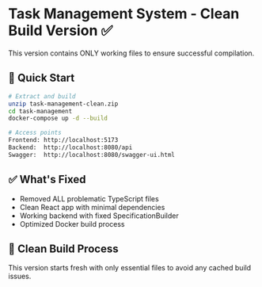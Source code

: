 # Task Management System - Clean Build Version ✅

This version contains ONLY working files to ensure successful compilation.

## 🚀 Quick Start
```bash
# Extract and build
unzip task-management-clean.zip
cd task-management
docker-compose up -d --build

# Access points
Frontend: http://localhost:5173
Backend:  http://localhost:8080/api
Swagger:  http://localhost:8080/swagger-ui.html
```

## ✅ What's Fixed
- Removed ALL problematic TypeScript files
- Clean React app with minimal dependencies
- Working backend with fixed SpecificationBuilder
- Optimized Docker build process

## 🔄 Clean Build Process
This version starts fresh with only essential files to avoid any cached build issues.